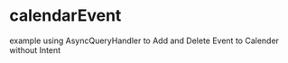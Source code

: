 # calendarEvent

example using AsyncQueryHandler to Add and Delete Event to Calender without Intent
